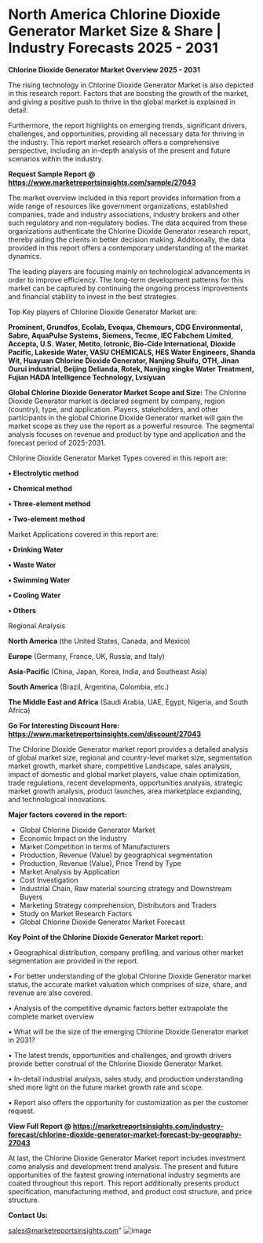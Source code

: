  # North America Chlorine Dioxide Generator Market Size & Share | Industry Forecasts 2025 - 2031

<Strong> Chlorine Dioxide Generator Market Overview 2025 - 2031</strong>

The rising technology in Chlorine Dioxide Generator Market is also depicted in this research report. Factors that are boosting the growth of the market, and giving a positive push to thrive in the global market is explained in detail.

Furthermore, the report highlights on emerging trends, significant drivers, challenges, and opportunities, providing all necessary data for thriving in the industry. This report market research offers a comprehensive perspective, including an in-depth analysis of the present and future scenarios within the industry.

<strong>Request Sample Report @ <a href=https://www.marketreportsinsights.com/sample/27043>https://www.marketreportsinsights.com/sample/27043</a></strong>

The market overview included in this report provides information from a wide range of resources like government organizations, established companies, trade and industry associations, industry brokers and other such regulatory and non-regulatory bodies. The data acquired from these organizations authenticate the Chlorine Dioxide Generator research report, thereby aiding the clients in better decision making. Additionally, the data provided in this report offers a contemporary understanding of the market dynamics.

The leading players are focusing mainly on technological advancements in order to improve efficiency. The long-term development patterns for this market can be captured by continuing the ongoing process improvements and financial stability to invest in the best strategies.

Top Key players of Chlorine Dioxide Generator Market are:

<strong>Prominent, Grundfos, Ecolab, Evoqua, Chemours, CDG Environmental, Sabre, AquaPulse Systems, Siemens, Tecme, IEC Fabchem Limited, Accepta, U.S. Water, Metito, Iotronic, Bio-Cide International, Dioxide Pacific, Lakeside Water, VASU CHEMICALS, HES Water Engineers, Shanda Wit, Huayuan Chlorine Dioxide Generator, Nanjing Shuifu, OTH, Jinan Ourui industrial, Beijing Delianda, Rotek, Nanjing xingke Water Treatment, Fujian HADA Intelligence Technology, Lvsiyuan</strong>

<strong><b>Global Chlorine Dioxide Generator Market Scope and Size:</b></strong>
The Chlorine Dioxide Generator market is declared segment by company, region (country), type, and application. Players, stakeholders, and other participants in the global Chlorine Dioxide Generator market will gain the market scope as they use the report as a powerful resource. The segmental analysis focuses on revenue and product by type and application and the forecast period of 2025-2031.

Chlorine Dioxide Generator Market Types covered in this report are:

<strong>• Electrolytic method

• Chemical method

• Three-element method

• Two-element method</strong>

Market Applications covered in this report are:

<strong>• Drinking Water

• Waste Water

• Swimming Water

• Cooling Water

• Others</strong> 

Regional Analysis

<strong>North America</strong> (the United States, Canada, and Mexico)

<strong>Europe</strong> (Germany, France, UK, Russia, and Italy)

<strong>Asia-Pacific</strong> (China, Japan, Korea, India, and Southeast Asia)

<strong>South America</strong> (Brazil, Argentina, Colombia, etc.)

<strong>The Middle East and Africa</strong> (Saudi Arabia, UAE, Egypt, Nigeria, and South Africa)

<strong>Go For Interesting Discount Here: <a href=https://www.marketreportsinsights.com/discount/27043>https://www.marketreportsinsights.com/discount/27043</a></strong>

The Chlorine Dioxide Generator market report provides a detailed analysis of global market size, regional and country-level market size, segmentation market growth, market share, competitive Landscape, sales analysis, impact of domestic and global market players, value chain optimization, trade regulations, recent developments, opportunities analysis, strategic market growth analysis, product launches, area marketplace expanding, and technological innovations.

<strong><b>Major factors covered in the report:</b></strong>
<ul>
  <li>Global Chlorine Dioxide Generator Market </li>
  <li>Economic Impact on the Industry</li>
  <li>Market Competition in terms of Manufacturers</li>
  <li>Production, Revenue (Value) by geographical segmentation</li>
  <li>Production, Revenue (Value), Price Trend by Type</li>
  <li>Market Analysis by Application</li>
  <li>Cost Investigation</li>
  <li>Industrial Chain, Raw material sourcing strategy and Downstream Buyers</li>
  <li>Marketing Strategy comprehension, Distributors and Traders</li>
  <li>Study on Market Research Factors</li>
  <li>Global Chlorine Dioxide Generator Market Forecast</li>
</ul>

<strong><b>Key Point of the Chlorine Dioxide Generator Market report:</b></strong>

• Geographical distribution, company profiling, and various other market segmentation are provided in the report.

• For better understanding of the global Chlorine Dioxide Generator market status, the accurate market valuation which comprises of size, share, and revenue are also covered.

• Analysis of the competitive dynamic factors better extrapolate the complete market overview

• What will be the size of the emerging Chlorine Dioxide Generator market in 2031?

• The latest trends, opportunities and challenges, and growth drivers provide better construal of the Chlorine Dioxide Generator Market.

• In-detail industrial analysis, sales study, and production understanding shed more light on the future market growth rate and scope.

• Report also offers the opportunity for customization as per the customer request.

<strong><b>View Full Report @ <a href=https://marketreportsinsights.com/industry-forecast/chlorine-dioxide-generator-market-forecast-by-geography-27043>https://marketreportsinsights.com/industry-forecast/chlorine-dioxide-generator-market-forecast-by-geography-27043</a></b></strong>


At last, the Chlorine Dioxide Generator Market report includes investment come analysis and development trend analysis. The present and future opportunities of the fastest growing international industry segments are coated throughout this report. This report additionally presents product specification, manufacturing method, and product cost structure, and price structure.

<strong>Contact Us:</strong>

sales@marketreportsinsights.com"
![image](https://github.com/user-attachments/assets/b167c1d2-274c-47ba-8b15-605a7d928e9a)
